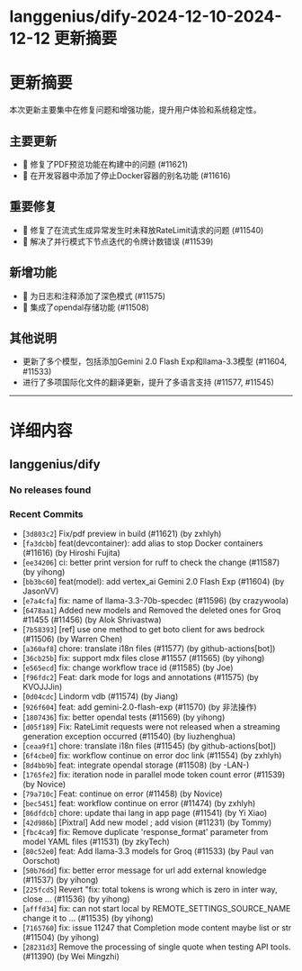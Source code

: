 # langgenius/dify-2024-12-10-2024-12-12 更新摘要

# 更新摘要
本次更新主要集中在修复问题和增强功能，提升用户体验和系统稳定性。

## 主要更新
- 🐛 修复了PDF预览功能在构建中的问题 (#11621)
- 🐳 在开发容器中添加了停止Docker容器的别名功能 (#11616)

## 重要修复
- 🔧 修复了在流式生成异常发生时未释放RateLimit请求的问题 (#11540)
- 🔧 解决了并行模式下节点迭代的令牌计数错误 (#11539)

## 新增功能
- 🌙 为日志和注释添加了深色模式 (#11575)
- 🚀 集成了opendal存储功能 (#11508)

## 其他说明
- 更新了多个模型，包括添加Gemini 2.0 Flash Exp和llama-3.3模型 (#11604, #11533)
- 进行了多项国际化文件的翻译更新，提升了多语言支持 (#11577, #11545)

---

# 详细内容


## langgenius/dify

### No releases found

### Recent Commits
- [`3d803c2`] Fix/pdf preview in build (#11621) (by zxhlyh)
- [`fa3dcbb`] feat(devcontainer): add alias to stop Docker containers (#11616) (by Hiroshi Fujita)
- [`ee34206`] ci: better print version for ruff to check the change (#11587) (by yihong)
- [`bb3bc60`] feat(model): add vertex_ai Gemini 2.0 Flash Exp (#11604) (by JasonVV)
- [`e7a4cfa`] fix: name of llama-3.3-70b-specdec (#11596) (by crazywoola)
- [`6478aa1`] Added new models and Removed the deleted ones for Groq #11455 (#11456) (by Alok Shrivastwa)
- [`7b58393`] [ref] use one method to get boto client for aws bedrock (#11506) (by Warren Chen)
- [`a360af8`] chore: translate i18n files (#11577) (by github-actions[bot])
- [`36cb25b`] fix: support mdx files close #11557 (#11565) (by yihong)
- [`e565ecd`] fix: change workflow trace id (#11585) (by Joe)
- [`f96fdc2`] Feat: dark mode for logs and annotations (#11575) (by KVOJJJin)
- [`0d04cdc`] Lindorm vdb (#11574) (by Jiang)
- [`926f604`] feat: add gemini-2.0-flash-exp (#11570) (by 非法操作)
- [`1807436`] fix: better opendal tests (#11569) (by yihong)
- [`d05f189`] Fix: RateLimit requests were not released when a streaming generation exception occurred (#11540) (by liuzhenghua)
- [`ceaa9f1`] chore: translate i18n files (#11545) (by github-actions[bot])
- [`6f4cbe0`] fix: workflow continue on error doc link (#11554) (by zxhlyh)
- [`8d4bb9b`] feat: integrate opendal storage (#11508) (by -LAN-)
- [`1765fe2`] fix: iteration node in parallel mode token count error (#11539) (by Novice)
- [`79a710c`] Feat: continue on error (#11458) (by Novice)
- [`bec5451`] feat: workflow continue on error (#11474) (by zxhlyh)
- [`86dfdcb`] chore: update thai lang in app page (#11541) (by Yi Xiao)
- [`42d986b`] [Pixtral] Add new model ; add vision (#11231) (by Tommy)
- [`fbc4ca9`] fix: Remove duplicate 'response_format' parameter from model YAML files (#11531) (by zkyTech)
- [`80c52e0`] feat: Add llama-3.3 models for Groq (#11533) (by Paul van Oorschot)
- [`50b76dd`] fix: better error message for url add external knowledge (#11537) (by yihong)
- [`225fcd5`] Revert "fix: total tokens is wrong which is zero in inter way, close … (#11536) (by yihong)
- [`afffd34`] fix: can not start local by REMOTE_SETTINGS_SOURCE_NAME change it to … (#11535) (by yihong)
- [`7165760`] fix: issue 11247 that Completion mode content maybe list or str (#11504) (by yihong)
- [`28231d3`] Remove the processing of single quote when testing API tools. (#11390) (by Wei Mingzhi)

